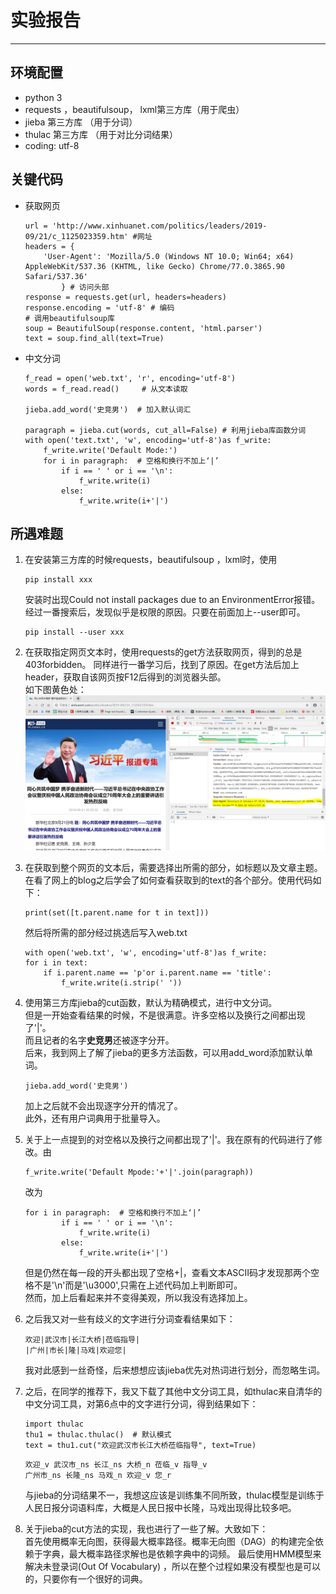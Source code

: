 # 实验报告 #
----------

## 环境配置 ##
- python 3
- requests ，beautifulsoup， lxml第三方库（用于爬虫）
- jieba 第三方库 （用于分词）
- thulac 第三方库 （用于对比分词结果）
- coding: utf-8

## 关键代码 ##

- 获取网页

    ```
    url = 'http://www.xinhuanet.com/politics/leaders/2019-09/21/c_1125023359.htm' #网址
	headers = { 
    	'User-Agent': 'Mozilla/5.0 (Windows NT 10.0; Win64; x64) AppleWebKit/537.36 (KHTML, like Gecko) Chrome/77.0.3865.90 Safari/537.36'
			} # 访问头部
	response = requests.get(url, headers=headers)
	response.encoding = 'utf-8' # 编码
    # 调用beautifulsoup库
	soup = BeautifulSoup(response.content, 'html.parser') 
	text = soup.find_all(text=True)
    ```

- 中文分词

    ```
    f_read = open('web.txt', 'r', encoding='utf-8')
    words = f_read.read()     # 从文本读取

    jieba.add_word('史竞男')  # 加入默认词汇

    paragraph = jieba.cut(words, cut_all=False) # 利用jieba库函数分词
    with open('text.txt', 'w', encoding='utf-8')as f_write:
        f_write.write('Default Mode:')
        for i in paragraph:  # 空格和换行不加上‘|’
            if i == ' ' or i == '\n':
                f_write.write(i)
            else:
                f_write.write(i+'|')
    ```
  
    
  
  
## 所遇难题 ##
1. 在安装第三方库的时候requests，beautifulsoup ，lxml时，使用
    ```
    pip install xxx
    ```
    安装时出现Could not install packages due to an EnvironmentError报错。  
    经过一番搜索后，发现似乎是权限的原因。只要在前面加上--user即可。  
    ```
    pip install --user xxx
    ```
2.  在获取指定网页文本时，使用requests的get方法获取网页，得到的总是403forbidden。
    同样进行一番学习后，找到了原因。在get方法后加上header，获取自该网页按F12后得到的浏览器头部。  
    如下图黄色处：  
    ![](1.png)

3.  在获取到整个网页的文本后，需要选择出所需的部分，如标题以及文章主题。  
    在看了网上的blog之后学会了如何查看获取到的text的各个部分。使用代码如下：
    ```
    print(set([t.parent.name for t in text]))
    ```
    然后将所需的部分经过挑选后写入web.txt
    ```
    with open('web.txt', 'w', encoding='utf-8')as f_write:
    for i in text:
        if i.parent.name == 'p'or i.parent.name == 'title':
            f_write.write(i.strip(' '))
    ```

4.  使用第三方库jieba的cut函数，默认为精确模式，进行中文分词。  
    但是一开始查看结果的时候，不是很满意。许多空格以及换行之间都出现了'|'。  
    而且记者的名字**史竞男**还被逐字分开。  
    后来，我到网上了解了jieba的更多方法函数，可以用add_word添加默认单词。  
    ```
    jieba.add_word('史竞男')
    ```
    加上之后就不会出现逐字分开的情况了。  
    此外，还有用户词典用于批量导入。

5.  关于上一点提到的对空格以及换行之间都出现了'|'。我在原有的代码进行了修改。由  
    ```
    f_write.write('Default Mpode:'+'|'.join(paragraph))
    ```
    改为
    ```
    for i in paragraph:  # 空格和换行不加上‘|’
            if i == ' ' or i == '\n':
                f_write.write(i)
            else:
                f_write.write(i+'|')
    ```
    但是仍然在每一段的开头都出现了空格+|，查看文本ASCII码才发现那两个空格不是'\n'而是'\u3000',只需在上述代码加上判断即可。  
    然而，加上后看起来并不变得美观，所以我没有选择加上。 

6.  之后我又对一些有歧义的文字进行分词查看结果如下：
    ```
    欢迎|武汉市|长江大桥|莅临指导|
    |广州|市长|隆|马戏|欢迎您|
    ```
    我对此感到一丝奇怪，后来想想应该jieba优先对热词进行划分，而忽略生词。  

7.  之后，在同学的推荐下，我又下载了其他中文分词工具，如thulac来自清华的中文分词工具，对第6点中的文字进行分词，得到结果如下：
    ```
    import thulac
    thu1 = thulac.thulac()  # 默认模式
    text = thu1.cut("欢迎武汉市长江大桥莅临指导", text=True)
    ```

    ```
    欢迎_v 武汉市_ns 长江_ns 大桥_n 莅临_v 指导_v
    广州市_ns 长隆_ns 马戏_n 欢迎_v 您_r
    ```
    与jieba的分词结果不一，我想这应该是训练集不同所致，thulac模型是训练于人民日报分词语料库，大概是人民日报中长隆，马戏出现得比较多吧。

8.  关于jieba的cut方法的实现，我也进行了一些了解。大致如下：  
    首先使用概率无向图，获得最大概率路径。概率无向图（DAG）的构建完全依赖于字典，最大概率路径求解也是依赖字典中的词频。 
    最后使用HMM模型来解决未登录词(Out Of Vocabulary) ，所以在整个过程如果没有模型也是可以的，只要你有一个很好的词典。


